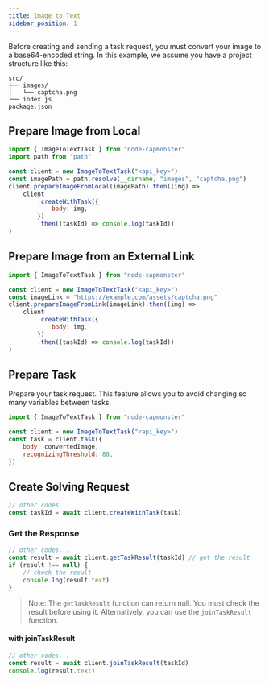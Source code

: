 ```yaml
---
title: Image to Text
sidebar_position: 1
---
```


Before creating and sending a task request, you must convert your image to a base64-encoded string.
In this example, we assume you have a project structure like this:

```
src/
├── images/
│   └── captcha.png
└── index.js
package.json
```

## Prepare Image from Local

```javascript title="/src/index.js"
import { ImageToTextTask } from "node-capmonster"
import path from "path"

const client = new ImageToTextTask("<api_key>")
const imagePath = path.resolve(__dirname, "images", "captcha.png")
client.prepareImageFromLocal(imagePath).then((img) =>
    client
        .createWithTask({
            body: img,
        })
        .then((taskId) => console.log(taskId))
)
```

## Prepare Image from an External Link

```javascript title="/src/index.js"
import { ImageToTextTask } from "node-capmonster"

const client = new ImageToTextTask("<api_key>")
const imageLink = "https://example.com/assets/captcha.png"
client.prepareImageFromLink(imageLink).then((img) =>
    client
        .createWithTask({
            body: img,
        })
        .then((taskId) => console.log(taskId))
)
```

## Prepare Task

Prepare your task request. This feature allows you to avoid changing so many variables between tasks.

```javascript
import { ImageToTextTask } from "node-capmonster"

const client = new ImageToTextTask("<api_key>")
const task = client.task({
    body: convertedImage,
    recognizingThreshold: 80,
})
```

## Create Solving Request

```javascript
// other codes...
const taskId = await client.createWithTask(task)
```

### Get the Response

```javascript
// other codes...
const result = await client.getTaskResult(taskId) // get the result
if (result !== null) {
    // check the result
    console.log(result.text)
}
```

> Note: The `getTaskResult` function can return null.
> You must check the result before using it.
> Alternatively, you can use the `joinTaskResult` function.

#### with joinTaskResult

```javascript
// other codes...
const result = await client.joinTaskResult(taskId)
console.log(result.text)
```

